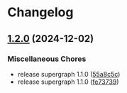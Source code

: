 # Changelog

## [1.2.0](https://github.com/garryod/graph-federation/compare/graph-v0.2.2...graph@v1.2.0) (2024-12-02)


### Miscellaneous Chores

* release supergraph 1.1.0 ([55a8c5c](https://github.com/garryod/graph-federation/commit/55a8c5c068b6fbec916a236b2c1be3eb205f4c8d))
* release supergraph 1.1.0 ([fe73739](https://github.com/garryod/graph-federation/commit/fe7373935715a43b81c0769333cdbc11c74eaf24))
